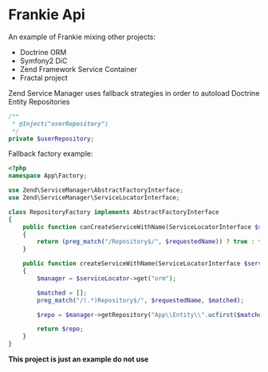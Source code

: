 # Frankie Api

An example of Frankie mixing other projects:

 * Doctrine ORM
 * Symfony2 DiC
 * Zend Framework Service Container
 * Fractal project

Zend Service Manager uses fallback strategies in order to autoload Doctrine
Entity Repositories

```php
/**
 * @Inject("userRepository")
 */
private $userRepository;
```

Fallback factory example:

```php
<?php
namespace App\Factory;

use Zend\ServiceManager\AbstractFactoryInterface;
use Zend\ServiceManager\ServiceLocatorInterface;

class RepositoryFactory implements AbstractFactoryInterface
{
    public function canCreateServiceWithName(ServiceLocatorInterface $serviceLocator, $name, $requestedName)
    {
        return (preg_match("/Repository$/", $requestedName)) ? true : false;
    }

    public function createServiceWithName(ServiceLocatorInterface $serviceLocator, $name, $requestedName)
    {
        $manager = $serviceLocator->get("orm");

        $matched = [];
        preg_match("/(.*)Repository$/", $requestedName, $matched);

        $repo = $manager->getRepository("App\\Entity\\".ucfirst($matched[1]));

        return $repo;
    }
}
```

**This project is just an example do not use**
